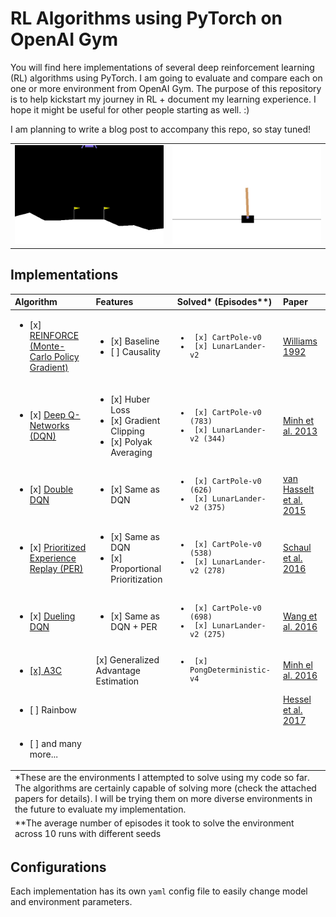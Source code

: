 ﻿# RL Algorithms using PyTorch on OpenAI Gym

You will find here implementations of several deep reinforcement learning (RL) algorithms using PyTorch. I am going to evaluate and compare each on one or more environment from OpenAI Gym. The purpose of this repository is to help kickstart my journey in RL + document my learning experience. I hope it might be useful for other people starting as well. :)

I am planning to write a blog post to accompany this repo, so stay tuned!

<table>
    <tr>
        <td align="center"><img alt="Lunar Lander v2" src="assets/ddqn-lunar-v2.gif"></td>
        <td align="center"><img alt="CartPole v0"     src="assets/ddqn-cartpole-v0.gif"></td>
    </tr>
</table>


## Implementations

<table>
<thead>
    <tr>
        <th align="left">Algorithm</th>
        <th align="left">Features</th>
        <th align="left">Solved* (Episodes**)</th>
        <th align="left">Paper</th>
    </tr>
</thead>
<tbody>
    <tr>
        <td><ul><li> [x] <a href="https://github.com/BKHMSI/RL-PyTorch/blob/master/reinforce.py">REINFORCE (Monte-Carlo Policy Gradient)</a></li></ul></td>
        <td><ul><li> [x] Baseline <li> [ ] Causality </ul></td>
        <td><code><ul><li> [x] CartPole-v0 <li> [x] LunarLander-v2 </ul></code></td>
        <td><a href="https://link.springer.com/content/pdf/10.1007/BF00992696.pdf">Williams 1992</a></td>
    </tr>
    <tr>
        <td><ul><li> [x] <a href="https://github.com/BKHMSI/RL-PyTorch/blob/master/dqn.py">Deep Q-Networks (DQN) </a> </ul> </td>
        <td><ul><li> [x] Huber Loss <li> [x] Gradient Clipping  <li> [x] Polyak Averaging </ul></td>
        <td><code><ul><li> [x] CartPole-v0 (783) <li> [x] LunarLander-v2 (344) </ul></code></td>
        <td><a href="https://arxiv.org/abs/1312.5602">Minh et al. 2013</a></td>
    </tr>
    <tr>
        <td><ul><li> [x] <a href="https://github.com/BKHMSI/RL-PyTorch/blob/master/dqn.py">Double DQN</a> </ul> </td>
        <td><ul><li> [x] Same as DQN </ul></td>
        <td><code><ul><li> [x] CartPole-v0 (626) <li> [x] LunarLander-v2 (375) </ul></code></td>
        <td><a href="https://arxiv.org/abs/1509.06461">van Hasselt et al. 2015</a></td>
    </tr>
    <tr>
        <td><ul><li> [x] <a href="https://github.com/BKHMSI/RL-PyTorch/blob/master/dqn.py">Prioritized Experience Replay (PER)</a></ul></td>
        <td><ul><li> [x] Same as DQN <li> [x] Proportional Prioritization </ul></td>
        <td><code><ul><li> [x] CartPole-v0 (538) <li> [x] LunarLander-v2 (278) </ul></code></td>
        <td><a href="https://arxiv.org/abs/1511.05952">Schaul et al. 2016</a></td>
    </tr>
    <tr>
        <td><ul><li> [x] <a href="https://github.com/BKHMSI/RL-PyTorch/blob/master/dqn.py"> Dueling DQN </a></ul></td>
        <td><ul><li> [x] Same as DQN + PER </ul></</td>
        <td><code><ul><li> [x] CartPole-v0 (698) <li> [x] LunarLander-v2 (275) </ul></code></td>
        <td><a href="https://arxiv.org/abs/1511.06581">Wang et al. 2016</a></td>
    </tr>
    <tr>
        <td><ul><li> <a href="https://github.com/BKHMSI/RL-PyTorch/blob/master/dqn.py"> [x] A3C </a> </ul></td>
        <td>[x] Generalized Advantage Estimation</td>
         <td><code><ul><li> [x] PongDeterministic-v4 </ul></code></td>
        <td><a href="https://arxiv.org/abs/1602.01783">Minh el al. 2016</a></td>
    </tr>
    <tr>
        <td><ul><li> [ ] Rainbow </ul></td>
        <td></td>
        <td></td>
        <td><a href="https://arxiv.org/abs/1710.02298">Hessel et al. 2017</a></td>
    </tr>
    <tr>
        <td><ul><li> [ ] and many more... </ul></td>
        <td></td>
        <td></td>
        <td></td>
    </tr>
</tbody>
<tfoot>
    <tr>
        <td colspan="4"> *These are the environments I attempted to solve using my code so far. The algorithms are certainly capable of solving more (check the attached papers for details). I will be trying them on more diverse environments in the future to evaluate my implementation. </td>
    </tr>
    <tr>
        <td colspan="4"> **The average number of episodes it took to solve the environment across 10 runs with different seeds</td>
    </tr>
</tfoot>
</table>


## Configurations

Each implementation has its own `yaml` config file to easily change model and environment parameters. 
